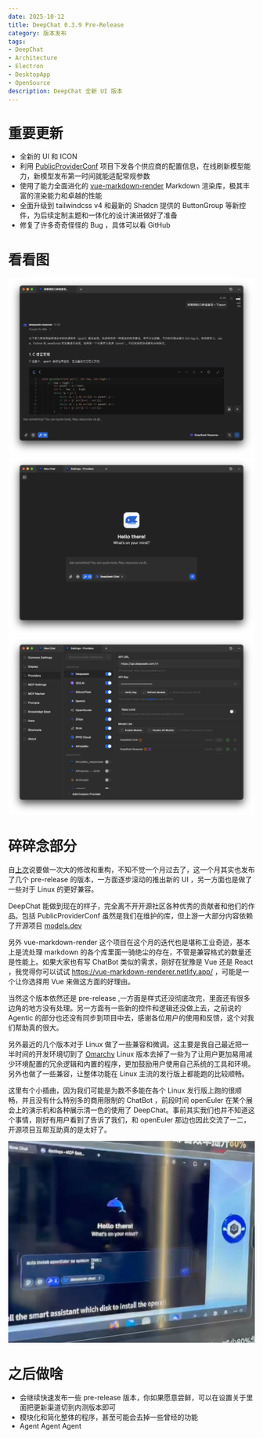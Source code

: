 ```yaml
---
date: 2025-10-12
title: DeepChat 0.3.9 Pre-Release
category: 版本发布
tags:
- DeepChat
- Architecture
- Electron
- DesktopApp
- OpenSource
description: DeepChat 全新 UI 版本
---
```


# 重要更新

- 全新的 UI 和 ICON
- 利用 [PublicProviderConf](https://github.com/ThinkInAIXYZ/PublicProviderConf) 项目下发各个供应商的配置信息，在线刷新模型能力，新模型发布第一时间就能适配常规参数
- 使用了能力全面进化的 [vue-markdown-render](https://github.com/Simon-He95/vue-markdown-render) Markdown 渲染库，极其丰富的渲染能力和卓越的性能 
- 全面升级到 tailwindcss v4 和最新的 Shadcn 提供的 ButtonGroup 等新控件，为后续定制主题和一体化的设计演进做好了准备
- 修复了许多奇奇怪怪的 Bug ，具体可以看 GitHub

# 看看图

![chat](../images/039chat.png)
![welcom](../images/039welcom.png)
![setting](../images/039setting.png)

# 碎碎念部分

自[上次](https://notes.anya2a.com/posts/roadmap-1-0-0.html)说要做一次大的修改和重构，不知不觉一个月过去了，这一个月其实也发布了几个 pre-release 的版本，一方面逐步滚动的推出新的 UI ，另一方面也是做了一些对于 Linux 的更好兼容。

DeepChat 能做到现在的样子，完全离不开开源社区各种优秀的贡献者和他们的作品。包括 PublicProviderConf 虽然是我们在维护的库，但上游一大部分内容依赖了开源项目 [models.dev](https://models.dev/)

另外 vue-markdown-render 这个项目在这个月的迭代也是堪称工业奇迹，基本上是流处理 markdown 的各个库里面一骑绝尘的存在，不管是兼容格式的数量还是性能上。如果大家也有写 ChatBot 类似的需求，刚好在犹豫是 Vue 还是 React ，我觉得你可以试试 https://vue-markdown-renderer.netlify.app/ ，可能是一个让你选择用 Vue 来做这方面的好理由。

当然这个版本依然还是 pre-release ,一方面是样式还没彻底改完，里面还有很多边角的地方没有处理。另一方面有一些新的控件和逻辑还没做上去，之前说的 Agentic 的部分也还没有同步到项目中去，感谢各位用户的使用和反馈，这个对我们帮助真的很大。

另外最近的几个版本对于 Linux 做了一些兼容和微调。这主要是我自己最近把一半时间的开发环境切到了 [Omarchy](https://omarchy.org/) 
Linux 版本去掉了一些为了让用户更加易用减少环境配置的冗余逻辑和内置的程序，更加鼓励用户使用自己系统的工具和环境。另外也做了一些兼容，让整体功能在 Linux 主流的发行版上都能跑的比较顺畅。

这里有个小插曲，因为我们可能是为数不多能在各个 Linux 发行版上跑的很顺畅，并且没有什么特别多的商用限制的 ChatBot ，前段时间 openEuler 在某个展会上的演示机和各种展示清一色的使用了 DeepChat。事前其实我们也并不知道这个事情，刚好有用户看到了告诉了我们，和 openEuler 那边也因此交流了一二，开源项目互帮互助真的是太好了。

![openeuler](../images/openeuler.jpg)

# 之后做啥

- 会继续快速发布一些 pre-release 版本，你如果愿意尝鲜，可以在设置关于里面把更新渠道切到内测版本即可
- 模块化和简化整体的程序，甚至可能会去掉一些曾经的功能
- Agent Agent Agent
